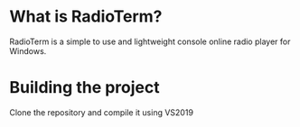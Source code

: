 # What is RadioTerm?

RadioTerm is a simple to use and lightweight console online radio player for Windows.

# Building the project

Clone the repository and compile it using VS2019
